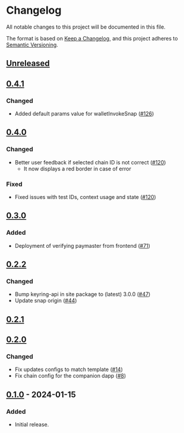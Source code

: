 # Changelog

All notable changes to this project will be documented in this file.

The format is based on [Keep a Changelog](https://keepachangelog.com/en/1.0.0/),
and this project adheres to [Semantic Versioning](https://semver.org/spec/v2.0.0.html).

## [Unreleased]

## [0.4.1]

### Changed

- Added default params value for walletInvokeSnap ([#126](https://github.com/MetaMask/snap-account-abstraction-keyring/pull/126))

## [0.4.0]

### Changed

- Better user feedback if selected chain ID is not correct ([#120](https://github.com/MetaMask/snap-account-abstraction-keyring/pull/120))
  - It now displays a red border in case of error

### Fixed

- Fixed issues with test IDs, context usage and state ([#120](https://github.com/MetaMask/snap-account-abstraction-keyring/pull/120))

## [0.3.0]

### Added

- Deployment of verifying paymaster from frontend ([#71](https://github.com/MetaMask/snap-account-abstraction-keyring/pull/71))

## [0.2.2]

### Changed

- Bump keyring-api in site package to (latest) 3.0.0 ([#47](https://github.com/MetaMask/snap-account-abstraction-keyring/pull/47))
- Update snap origin ([#44](https://github.com/MetaMask/snap-account-abstraction-keyring/pull/44))

## [0.2.1]

## [0.2.0]

### Changed

- Fix updates configs to match template ([#14](https://github.com/MetaMask/snap-account-abstraction-keyring/pull/14))
- Fix chain config for the companion dapp ([#8](https://github.com/MetaMask/snap-account-abstraction-keyring/pull/8))

## [0.1.0] - 2024-01-15

### Added

- Initial release.

[Unreleased]: https://github.com/MetaMask/snap-account-abstraction-keyring/compare/v0.4.1...HEAD
[0.4.1]: https://github.com/MetaMask/snap-account-abstraction-keyring/compare/v0.4.0...v0.4.1
[0.4.0]: https://github.com/MetaMask/snap-account-abstraction-keyring/compare/v0.3.0...v0.4.0
[0.3.0]: https://github.com/MetaMask/snap-account-abstraction-keyring/compare/v0.2.2...v0.3.0
[0.2.2]: https://github.com/MetaMask/snap-account-abstraction-keyring/compare/v0.2.1...v0.2.2
[0.2.1]: https://github.com/MetaMask/snap-account-abstraction-keyring/compare/v0.2.0...v0.2.1
[0.2.0]: https://github.com/MetaMask/snap-account-abstraction-keyring/compare/v0.1.0...v0.2.0
[0.1.0]: https://github.com/MetaMask/snap-account-abstraction-keyring/releases/tag/v0.1.0
